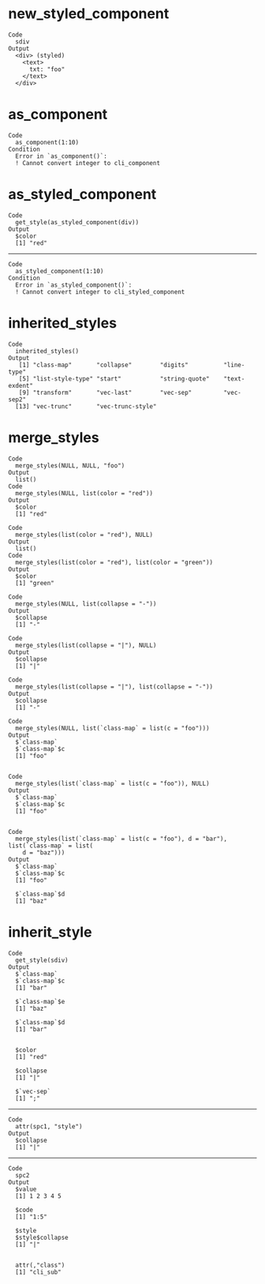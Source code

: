 # new_styled_component

    Code
      sdiv
    Output
      <div> (styled)
        <text>
          txt: "foo"
        </text>
      </div>

# as_component

    Code
      as_component(1:10)
    Condition
      Error in `as_component()`:
      ! Cannot convert integer to cli_component

# as_styled_component

    Code
      get_style(as_styled_component(div))
    Output
      $color
      [1] "red"
      

---

    Code
      as_styled_component(1:10)
    Condition
      Error in `as_styled_component()`:
      ! Cannot convert integer to cli_styled_component

# inherited_styles

    Code
      inherited_styles()
    Output
       [1] "class-map"       "collapse"        "digits"          "line-type"      
       [5] "list-style-type" "start"           "string-quote"    "text-exdent"    
       [9] "transform"       "vec-last"        "vec-sep"         "vec-sep2"       
      [13] "vec-trunc"       "vec-trunc-style"

# merge_styles

    Code
      merge_styles(NULL, NULL, "foo")
    Output
      list()
    Code
      merge_styles(NULL, list(color = "red"))
    Output
      $color
      [1] "red"
      
    Code
      merge_styles(list(color = "red"), NULL)
    Output
      list()
    Code
      merge_styles(list(color = "red"), list(color = "green"))
    Output
      $color
      [1] "green"
      
    Code
      merge_styles(NULL, list(collapse = "-"))
    Output
      $collapse
      [1] "-"
      
    Code
      merge_styles(list(collapse = "|"), NULL)
    Output
      $collapse
      [1] "|"
      
    Code
      merge_styles(list(collapse = "|"), list(collapse = "-"))
    Output
      $collapse
      [1] "-"
      
    Code
      merge_styles(NULL, list(`class-map` = list(c = "foo")))
    Output
      $`class-map`
      $`class-map`$c
      [1] "foo"
      
      
    Code
      merge_styles(list(`class-map` = list(c = "foo")), NULL)
    Output
      $`class-map`
      $`class-map`$c
      [1] "foo"
      
      
    Code
      merge_styles(list(`class-map` = list(c = "foo"), d = "bar"), list(`class-map` = list(
        d = "baz")))
    Output
      $`class-map`
      $`class-map`$c
      [1] "foo"
      
      $`class-map`$d
      [1] "baz"
      
      

# inherit_style

    Code
      get_style(sdiv)
    Output
      $`class-map`
      $`class-map`$c
      [1] "bar"
      
      $`class-map`$e
      [1] "baz"
      
      $`class-map`$d
      [1] "bar"
      
      
      $color
      [1] "red"
      
      $collapse
      [1] "|"
      
      $`vec-sep`
      [1] ";"
      

---

    Code
      attr(spc1, "style")
    Output
      $collapse
      [1] "|"
      

---

    Code
      spc2
    Output
      $value
      [1] 1 2 3 4 5
      
      $code
      [1] "1:5"
      
      $style
      $style$collapse
      [1] "|"
      
      
      attr(,"class")
      [1] "cli_sub"

